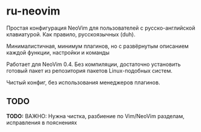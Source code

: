 # ru-neovim

Простая конфигурация NeoVim для пользователей с русско-английской клавиатурой. 
Как правило, русскоязычных (duh).

Минималистичная, минимум плагинов, но с развёрнутым описанием каждой функции, настройки и команды

Работает для NeoVim 0.4. Без компиляции, достаточно установить готовый пакет из репозитория пакетов Linux-подобных систем.

Чистый конфиг, без использования менеджеров плагинов.

## TODO

**TODO:** ВАЖНО: Нужна чистка, разбиение по Vim/NeoVim разделам, исправления в пояснениях 

<!-- TODO: Пояснения по установке -->
<!-- TODO: Пояснения по плагинам -->

